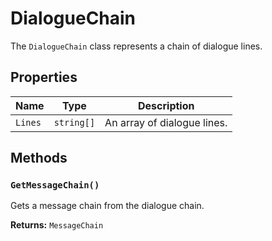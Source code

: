 # DialogueChain

The `DialogueChain` class represents a chain of dialogue lines.

## Properties

| Name | Type | Description |
| --- | --- | --- |
| `Lines` | `string[]` | An array of dialogue lines. |

## Methods

### `GetMessageChain()`

Gets a message chain from the dialogue chain.

**Returns:** `MessageChain`
